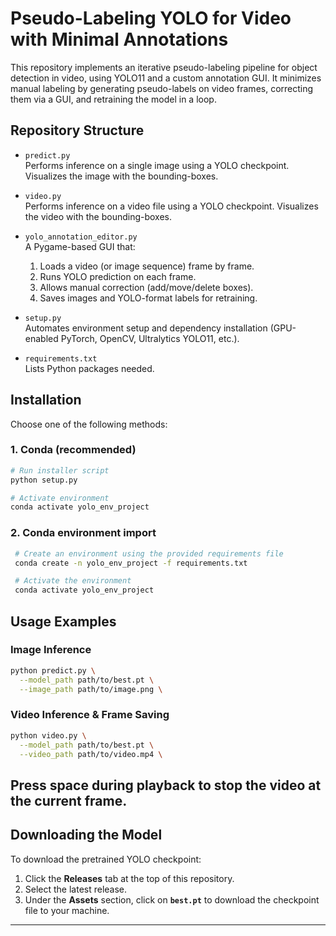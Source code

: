 # Pseudo-Labeling YOLO for Video with Minimal Annotations

This repository implements an iterative pseudo-labeling pipeline for object detection in video, using YOLO11 and a custom annotation GUI. It minimizes manual labeling by generating pseudo-labels on video frames, correcting them via a GUI, and retraining the model in a loop.

## Repository Structure

- `predict.py`  
  Performs inference on a single image using a YOLO checkpoint. Visualizes the image with the bounding-boxes.

- `video.py`  
  Performs inference on a video file using a YOLO checkpoint. Visualizes the video with the bounding-boxes.

- `yolo_annotation_editor.py`  
  A Pygame-based GUI that:
  1. Loads a video (or image sequence) frame by frame.  
  2. Runs YOLO prediction on each frame.  
  3. Allows manual correction (add/move/delete boxes).  
  4. Saves images and YOLO-format labels for retraining.

- `setup.py`  
  Automates environment setup and dependency installation (GPU-enabled PyTorch, OpenCV, Ultralytics YOLO11, etc.).

- `requirements.txt`  
  Lists Python packages needed.

## Installation

Choose one of the following methods:

### 1. Conda (recommended)
```bash
# Run installer script
python setup.py

# Activate environment
conda activate yolo_env_project
```

### 2. Conda environment import
  ```bash
   # Create an environment using the provided requirements file
   conda create -n yolo_env_project -f requirements.txt

   # Activate the environment
   conda activate yolo_env_project
   ```

## Usage Examples

### Image Inference
```bash
python predict.py \
  --model_path path/to/best.pt \
  --image_path path/to/image.png \
```

### Video Inference & Frame Saving
```bash
python video.py \
  --model_path path/to/best.pt \
  --video_path path/to/video.mp4 \
```
Press **space** during playback to stop the video at the current frame.
---

## Downloading the Model

To download the pretrained YOLO checkpoint:
1. Click the **Releases** tab at the top of this repository.
2. Select the latest release.
3. Under the **Assets** section, click on **`best.pt`** to download the checkpoint file to your machine.
---

